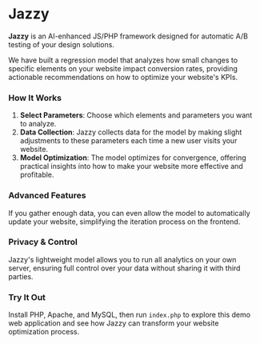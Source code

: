 # Jazzy

**Jazzy** is an AI-enhanced JS/PHP framework designed for automatic A/B testing of your design solutions.

We have built a regression model that analyzes how small changes to specific elements on your website impact conversion rates, providing actionable recommendations on how to optimize your website's KPIs.

### How It Works

1. **Select Parameters**: Choose which elements and parameters you want to analyze.
2. **Data Collection**: Jazzy collects data for the model by making slight adjustments to these parameters each time a new user visits your website.
3. **Model Optimization**: The model optimizes for convergence, offering practical insights into how to make your website more effective and profitable.

### Advanced Features

If you gather enough data, you can even allow the model to automatically update your website, simplifying the iteration process on the frontend.

### Privacy & Control

Jazzy's lightweight model allows you to run all analytics on your own server, ensuring full control over your data without sharing it with third parties.

### Try It Out

Install PHP, Apache, and MySQL, then run `index.php` to explore this demo web application and see how Jazzy can transform your website optimization process.


